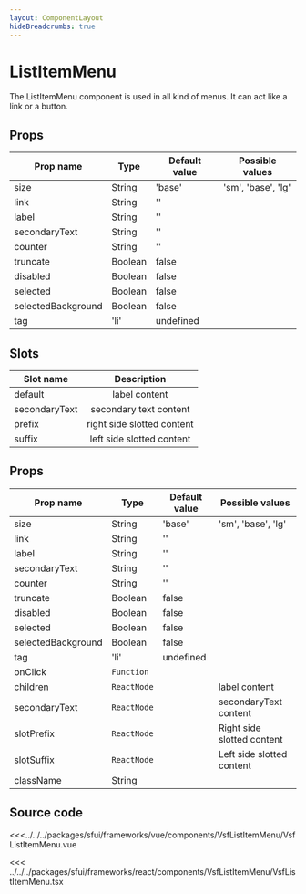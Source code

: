 ```yaml
---
layout: ComponentLayout
hideBreadcrumbs: true
---
```

# ListItemMenu

The ListItemMenu component is used in all kind of menus. It can act like a link or a button.

<Generate />

<!-- vue -->

## Props

| Prop name          | Type    | Default value | Possible values    |
| ------------------ | ------- | ------------- | ------------------ |
| size               | String  | 'base'        | 'sm', 'base', 'lg' |
| link               | String  | ''            |                    |
| label              | String  | ''            |                    |
| secondaryText      | String  | ''            |                    |
| counter            | String  | ''            |                    |
| truncate           | Boolean | false         |                    |
| disabled           | Boolean | false         |                    |
| selected           | Boolean | false         |                    |
| selectedBackground | Boolean | false         |                    |
| tag                | 'li'    | undefined     |                    |

## Slots

| Slot name     |        Description         |
| ------------- | :------------------------: |
| default       |       label content        |
| secondaryText |   secondary text content   |
| prefix        | right side slotted content |
| suffix        | left side slotted content  |

<!-- end vue -->

<!-- react -->

## Props

| Prop name          | Type        | Default value | Possible values            |
| ------------------ | ----------- | ------------- | -------------------------- |
| size               | String      | 'base'        | 'sm', 'base', 'lg'         |
| link               | String      | ''            |                            |
| label              | String      | ''            |                            |
| secondaryText      | String      | ''            |                            |
| counter            | String      | ''            |                            |
| truncate           | Boolean     | false         |                            |
| disabled           | Boolean     | false         |                            |
| selected           | Boolean     | false         |                            |
| selectedBackground | Boolean     | false         |                            |
| tag                | 'li'        | undefined     |                            |
| onClick            | `Function`  |               |                            |
| children           | `ReactNode` |               | label content              |
| secondaryText      | `ReactNode` |               | secondaryText content      |
| slotPrefix         | `ReactNode` |               | Right side slotted content |
| slotSuffix         | `ReactNode` |               | Left side slotted content  |
| className          | String      |               |                            |


<!-- end react -->

## Source code

<!-- vue -->

<<<../../../packages/sfui/frameworks/vue/components/VsfListItemMenu/VsfListItemMenu.vue

<!-- end vue -->
<!-- react -->

<<< ../../../packages/sfui/frameworks/react/components/VsfListItemMenu/VsfListItemMenu.tsx

<!-- end react -->
